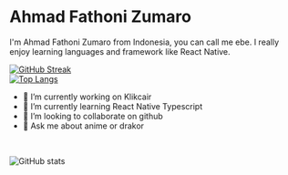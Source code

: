 # Ahmad Fathoni Zumaro
I'm Ahmad Fathoni Zumaro from Indonesia, you can call me ebe. I really enjoy learning languages and framework like React Native.

[![GitHub Streak](https://github-readme-streak-stats.herokuapp.com?user=toniebe&theme=tokyonight&hide_border=true&border_radius=6&date_format=j%20M%5B%20Y%5D)](https://git.io/streak-stats)
<br />
[![Top Langs](https://github-readme-stats.vercel.app/api/top-langs/?username=toniebe&layout=compact)](https://github.com/anuraghazra/github-readme-stats)



- 🔭 I’m currently working on Klikcair
- 🌱 I’m currently learning React Native Typescript
- 👯 I’m looking to collaborate on github 
- 💬 Ask me about anime or drakor

<br />

![GitHub stats](https://github-readme-stats.vercel.app/api?username=toniebe&show_icons=true)  

